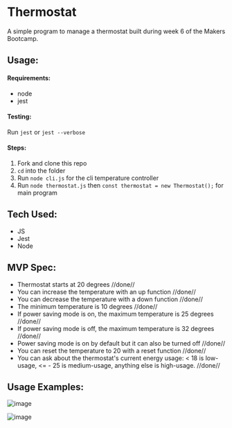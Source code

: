 # Thermostat

A simple program to manage a thermostat built during week 6 of the Makers Bootcamp.

## Usage:

#### Requirements:
- node
- jest

#### Testing:

Run `jest` or `jest --verbose`

#### Steps:

1. Fork and clone this repo
2. `cd` into the folder
3. Run `node cli.js` for the cli temperature controller
4. Run `node thermostat.js` then `const thermostat = new Thermostat();` for main program

## Tech Used:

- JS
- Jest
- Node

## MVP Spec:

   - Thermostat starts at 20 degrees //done//
   - You can increase the temperature with an up function //done//
   - You can decrease the temperature with a down function //done//
   - The minimum temperature is 10 degrees //done//
   - If power saving mode is on, the maximum temperature is 25 degrees //done//
   - If power saving mode is off, the maximum temperature is 32 degrees //done//
   - Power saving mode is on by default but it can also be turned off //done//
   - You can reset the temperature to 20 with a reset function //done//
   - You can ask about the thermostat's current energy usage: < 18 is low-usage, <= - 25 is medium-usage, anything else is high-usage. //done//

  ## Usage Examples:

![image](https://user-images.githubusercontent.com/75613073/143284824-1a612762-f9aa-4bca-bada-596c8105d3ed.png)

![image](https://user-images.githubusercontent.com/75613073/143284930-1eaff6d0-3a0e-400f-96bd-237d8aacb995.png)
